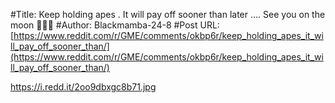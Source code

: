 #Title: Keep holding apes . It will pay off sooner than later …. See you on the moon 💎🙌🏼
#Author: Blackmamba-24-8
#Post URL: [https://www.reddit.com/r/GME/comments/okbp6r/keep_holding_apes_it_will_pay_off_sooner_than/](https://www.reddit.com/r/GME/comments/okbp6r/keep_holding_apes_it_will_pay_off_sooner_than/)


https://i.redd.it/2oo9dbxgc8b71.jpg